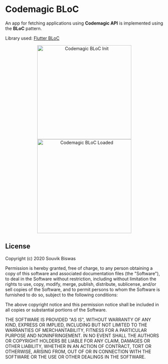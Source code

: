 # Codemagic BLoC

An app for fetching applications using **Codemagic API** is implemented using the **BLoC** pattern.

Library used: [Flutter BLoC](https://pub.dev/packages/flutter_bloc)

<p align="center">
  <img width="300" src="https://github.com/sbis04/top_flutter_libraries/raw/master/codemagic_bloc/screenshots/flutter_bloc_init.png" alt="Codemagic BLoC Init"/>
  <img width="300" src="https://github.com/sbis04/top_flutter_libraries/raw/master/codemagic_bloc/screenshots/flutter_bloc_loaded.png" alt="Codemagic BLoC Loaded"/>
</p>

## License

Copyright (c) 2020 Souvik Biswas

Permission is hereby granted, free of charge, to any person obtaining a copy
of this software and associated documentation files (the "Software"), to deal
in the Software without restriction, including without limitation the rights
to use, copy, modify, merge, publish, distribute, sublicense, and/or sell
copies of the Software, and to permit persons to whom the Software is
furnished to do so, subject to the following conditions:

The above copyright notice and this permission notice shall be included in all
copies or substantial portions of the Software.

THE SOFTWARE IS PROVIDED "AS IS", WITHOUT WARRANTY OF ANY KIND, EXPRESS OR
IMPLIED, INCLUDING BUT NOT LIMITED TO THE WARRANTIES OF MERCHANTABILITY,
FITNESS FOR A PARTICULAR PURPOSE AND NONINFRINGEMENT. IN NO EVENT SHALL THE
AUTHORS OR COPYRIGHT HOLDERS BE LIABLE FOR ANY CLAIM, DAMAGES OR OTHER
LIABILITY, WHETHER IN AN ACTION OF CONTRACT, TORT OR OTHERWISE, ARISING FROM,
OUT OF OR IN CONNECTION WITH THE SOFTWARE OR THE USE OR OTHER DEALINGS IN THE
SOFTWARE.

